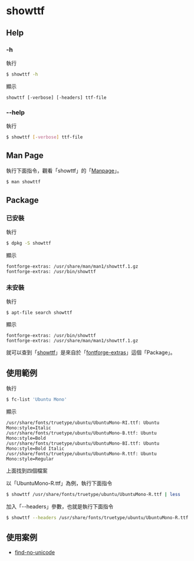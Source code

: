 
# showttf

## Help

### -h

執行

``` sh
$ showttf -h
```

顯示

```
showttf [-verbose] [-headers] ttf-file
```

### --help

執行

``` sh
$ showttf [-verbose] ttf-file
```

## Man Page

執行下面指令，觀看「showttf」的「[Manpage](http://manpages.ubuntu.com/manpages/bionic/en/man1/showttf.1.html)」。

``` sh
$ man showttf
```

## Package

### 已安裝

執行

``` sh
$ dpkg -S showttf
```

顯示

```
fontforge-extras: /usr/share/man/man1/showttf.1.gz
fontforge-extras: /usr/bin/showttf
```

### 未安裝

執行

```
$ apt-file search showttf
```

顯示

```
fontforge-extras: /usr/bin/showttf
fontforge-extras: /usr/share/man/man1/showttf.1.gz
```

就可以查到「[showttf]((http://manpages.ubuntu.com/manpages/bionic/en/man1/showttf.1.html))」是來自於「[fontforge-extras](https://packages.ubuntu.com/bionic/fontforge-extras)」這個「Package」。

## 使用範例

執行

``` sh
$ fc-list 'Ubuntu Mono'
```

顯示

```
/usr/share/fonts/truetype/ubuntu/UbuntuMono-RI.ttf: Ubuntu Mono:style=Italic
/usr/share/fonts/truetype/ubuntu/UbuntuMono-B.ttf: Ubuntu Mono:style=Bold
/usr/share/fonts/truetype/ubuntu/UbuntuMono-BI.ttf: Ubuntu Mono:style=Bold Italic
/usr/share/fonts/truetype/ubuntu/UbuntuMono-R.ttf: Ubuntu Mono:style=Regular
```

上面找到四個檔案

以「UbuntuMono-R.ttf」為例，執行下面指令

``` sh
$ showttf /usr/share/fonts/truetype/ubuntu/UbuntuMono-R.ttf | less
```

加入「--headers」參數，也就是執行下面指令

``` sh
$ showttf --headers /usr/share/fonts/truetype/ubuntu/UbuntuMono-R.ttf | less
```


## 使用案例

* [find-no-unicode](https://github.com/samwhelp/note-about-fontforge/tree/gh-pages/ubuntu/18.04/demo/native/case/find-no-unicode)
